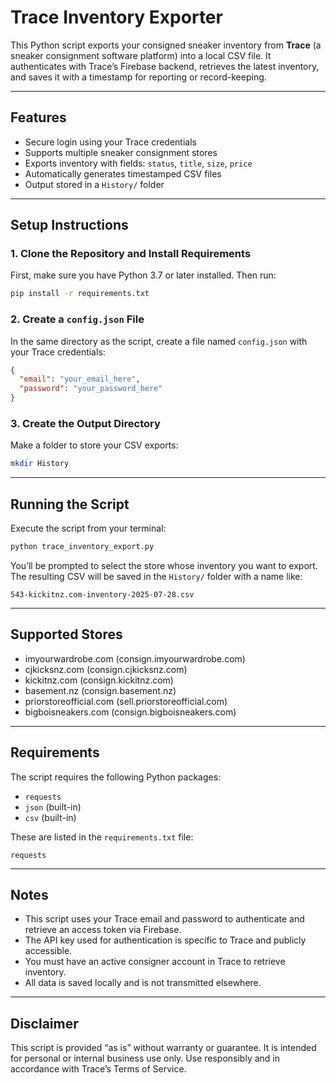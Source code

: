 # Trace Inventory Exporter

This Python script exports your consigned sneaker inventory from **Trace** (a sneaker consignment software platform) into a local CSV file. It authenticates with Trace’s Firebase backend, retrieves the latest inventory, and saves it with a timestamp for reporting or record-keeping.

---

## Features

- Secure login using your Trace credentials
- Supports multiple sneaker consignment stores
- Exports inventory with fields: `status`, `title`, `size`, `price`
- Automatically generates timestamped CSV files
- Output stored in a `History/` folder

---

## Setup Instructions

### 1. Clone the Repository and Install Requirements

First, make sure you have Python 3.7 or later installed. Then run:

```bash
pip install -r requirements.txt
```

### 2. Create a `config.json` File

In the same directory as the script, create a file named `config.json` with your Trace credentials:

```json
{
  "email": "your_email_here",
  "password": "your_password_here"
}
```

### 3. Create the Output Directory

Make a folder to store your CSV exports:

```bash
mkdir History
```

---

## Running the Script

Execute the script from your terminal:

```bash
python trace_inventory_export.py
```

You’ll be prompted to select the store whose inventory you want to export. The resulting CSV will be saved in the `History/` folder with a name like:

```
543-kickitnz.com-inventory-2025-07-28.csv
```

---

## Supported Stores

- imyourwardrobe.com  (consign.imyourwardrobe.com)
- cjkicksnz.com  (consign.cjkicksnz.com)
- kickitnz.com  (consign.kickitnz.com)
- basement.nz  (consign.basement.nz)
- priorstoreofficial.com  (sell.priorstoreofficial.com)
- bigboisneakers.com  (consign.bigboisneakers.com)

---

## Requirements

The script requires the following Python packages:

- `requests`
- `json` (built-in)
- `csv` (built-in)

These are listed in the `requirements.txt` file:

```text
requests
```

---

## Notes

- This script uses your Trace email and password to authenticate and retrieve an access token via Firebase.
- The API key used for authentication is specific to Trace and publicly accessible.
- You must have an active consigner account in Trace to retrieve inventory.
- All data is saved locally and is not transmitted elsewhere.

---

## Disclaimer

This script is provided “as is” without warranty or guarantee. It is intended for personal or internal business use only. Use responsibly and in accordance with Trace’s Terms of Service.
